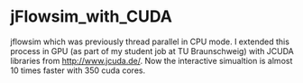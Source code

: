 # jFlowsim_with_CUDA
jflowsim which was previously thread parallel in CPU mode. I extended this process in GPU (as part of my student job at TU Braunschweig) with JCUDA libraries from http://www.jcuda.de/. 
Now the interactive simualtion is almost 10 times faster with 350 cuda cores. 
